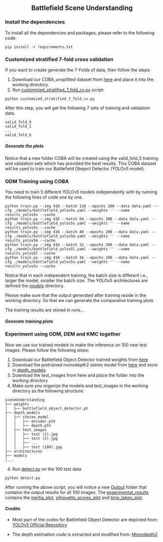 ## <div align="center"> Battlefield Scene Understanding </div>

### Install the dependencies
To install all the dependencies and packages, please refer to the following code:

```
pip install -r requirements.txt
```



### Customized stratified 7-fold cross validation
If you want to create generate the 7-Folds of data, then follow the steps:
1. Download our COBA_unsplitted dataset from [here](https://github.com/9characters) and place it into the working directory.
2. Run [customized_stratified_7_fold_cv.py](https://github.com/4characters/research3/blob/main/requirements.txt) script:
```
python customized_stratified_7_fold_cv.py
```

After this step, you will get the following 7 sets of training and validation data.
```
valid_fold_0
valid_fold_1
...
valid_fold_6
```

##### Generate the plots

Notice that a new folder COBA will be created using the valid_fold_5 training and validation sets which has provided the best results. This COBA dataset will be used to train our Battlefield Obeject Detector (YOLOv5 model).

### ODM Training using COBA
You need to train 5 different YOLOv5 models independently with by running the following lines of code one by one.
```
python train.py --img 416 --batch 128 --epochs 200 --data data.yaml --cfg ./models/battlefield_yolov5n.yaml --weights '' --name results_yolov5n --cache
python train.py --img 416 --batch 64 --epochs 200 --data data.yaml --cfg ./models/battlefield_yolov5s.yaml --weights '' --name results_yolov5s --cache
python train.py --img 416 --batch 40 --epochs 200 --data data.yaml --cfg ./models/battlefield_yolov5m.yaml --weights '' --name results_yolov5m --cache
python train.py --img 416 --batch 32 --epochs 200 --data data.yaml --cfg ./models/battlefield_yolov5l.yaml --weights '' --name results_yolov5l --cache
python train.py --img 416 --batch 16 --epochs 200 --data data.yaml --cfg ./models/battlefield_yolov5x.yaml --weights '' --name results_yolov5x --cache
```

Notice that in each independent training, the batch size is different i.e., larger the model, smaller the batch size. The YOLOv5 architectures are defined the [models](https://github.com/4characters/research3/tree/main/models) directory.

Please make sure that the output generated after training reside in the working directory. So that we can generate the comparative training plots.

The training results are stored in runs...
##### Generate training plots

### Experiment using ODM, DEM and KMC together
Now we use our trained models to make the inference on 100 new test images. Please follow the following steps:
1. Download our Battlefield Object Detector trained weights from [here](https://github.com/9characters)
2. Download the pretrained monodepth2 stereo model from [here](https://github.com/9characters) and store in [depth_models](https://github.com/4characters/research3/depth_models)
3. Download the test_images from here and place the folder into the working directory
3. Make sure you organize the models and test_images in the working directory as the following structure:
```
sceneUnderstanding
├── weights
│   ├── battlefield_object_detector.pt
├── depth_models
│   ├── stereo_model
│   │   ├── encoder.pth
│   │   ├── depth.pth
│   ├── test_images
│   │   ├── test (1).jpg
│   │   ├── test (2).jpg
│   │   ├── ...
│   │   ├── test (100).jpg
├── architectures   
├── models  
│...
```
4. Run [detect.py](https://github.com/4characters/research3/blob/main/detect.py) on the 100 test data
```
python detect.py
```

After running the above script, you will notice a new [Output]() folder that contains the output results for all 100 images. The [experimental_results]() contains the [inertia_plot](), [silhouette_scores_plot]() and [time_taken_plot]().

#### <div align="left"> Credits </div>
- Most part of the codes for Battlefield Object Detector are depicted from:
[YOLOv5 Official Repository](https://github.com/ultralytics/yolov5)

- The depth estimation code is extracted and modified from: [Monodepth2](https://github.com/nianticlabs/monodepth2)

